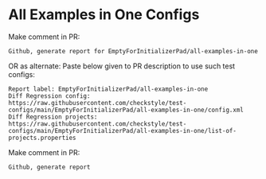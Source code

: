# All Examples in One Configs
Make comment in PR:
```
Github, generate report for EmptyForInitializerPad/all-examples-in-one
```
OR as alternate:
Paste below given to PR description to use such test configs:
```
Report label: EmptyForInitializerPad/all-examples-in-one
Diff Regression config: https://raw.githubusercontent.com/checkstyle/test-configs/main/EmptyForInitializerPad/all-examples-in-one/config.xml
Diff Regression projects: https://raw.githubusercontent.com/checkstyle/test-configs/main/EmptyForInitializerPad/all-examples-in-one/list-of-projects.properties
```
Make comment in PR:
```
Github, generate report
```
